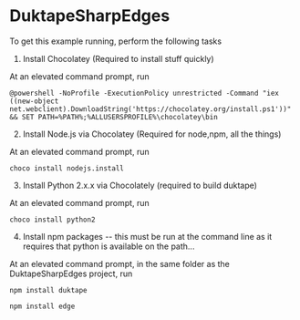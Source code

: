 ﻿# DuktapeSharpEdges


To get this example running, perform the following tasks

1. Install Chocolatey (Required to install stuff quickly)

  At an elevated command prompt, run

  ```
  @powershell -NoProfile -ExecutionPolicy unrestricted -Command "iex ((new-object net.webclient).DownloadString('https://chocolatey.org/install.ps1'))" && SET PATH=%PATH%;%ALLUSERSPROFILE%\chocolatey\bin
  ```

2. Install Node.js via Chocolatey (Required for node,npm, all the things)

  At an elevated command prompt, run

  ```
  choco install nodejs.install
  ```

3. Install Python 2.x.x via Chocolately (required to build duktape)

  At an elevated command prompt, run

  ```
  choco install python2
  ```

4. Install npm packages -- this must be run at the command line as it requires that python is available on the path...

  At an elevated command prompt, in the same folder as the DuktapeSharpEdges project, run

  ```
  npm install duktape
  ```

  ```
  npm install edge
  ```